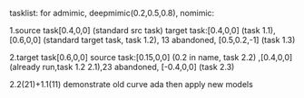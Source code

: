 tasklist:
for admimic, deepmimic(0.2,0.5,0.8), nomimic:

1.source task[0.4,0,0] (standard src task)
target task:[0.4,0,0] (task 1.1), [0.6,0,0] (standard target task, task 1.2), 13 abandoned, [0.5,0.2,-1] (task 1.3)

2.target task[0.6,0,0]
source task:[0.15,0,0] (0.2 in name, task 2.2) ,[0.4,0,0] (already run,task 1.2 2.1),23 abandoned, [-0.4,0,0] (task 2.3)

2.2(21)+1.1(11) demonstrate old curve ada
then apply new models


